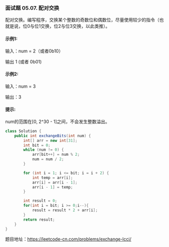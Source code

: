### 面试题 05.07. 配对交换

配对交换。编写程序，交换某个整数的奇数位和偶数位，尽量使用较少的指令（也就是说，位0与位1交换，位2与位3交换，以此类推）。


#### 示例1:

输入：num = 2（或者0b10）

输出 1 (或者 0b01)


#### 示例2:

输入：num = 3

输出：3

#### 提示:

num的范围在[0, 2^30 - 1]之间，不会发生整数溢出。

```java
class Solution {
    public int exchangeBits(int num) {
        int[] arr = new int[31];
        int bit = 0;
        while (num != 0) {
            arr[bit++] = num % 2;
            num = num / 2;
        }

        for (int i = 1; i <= bit; i = i + 2) {
            int temp = arr[i];
            arr[i] = arr[i - 1];
            arr[i - 1] = temp;
        }

        int result = 0;
        for(int i = bit; i >= 0;i--){
            result = result * 2 + arr[i];
        }
        return result;
    }
}
```


题目地址：https://leetcode-cn.com/problems/exchange-lcci/


